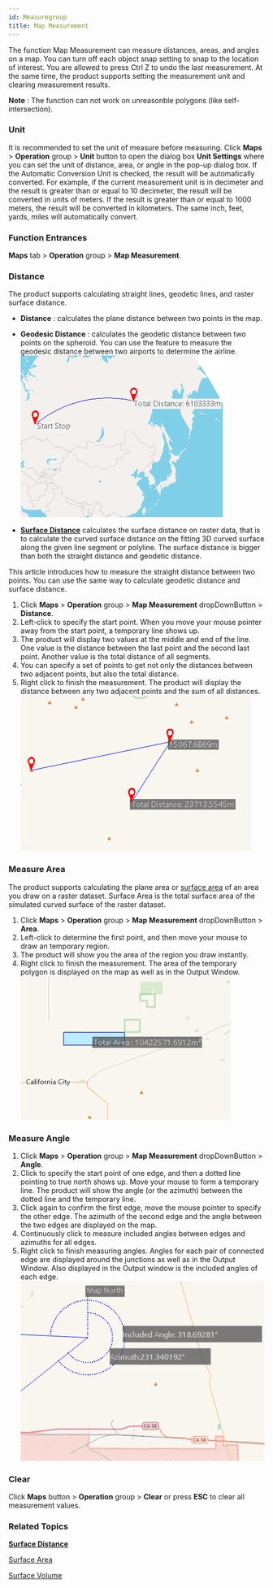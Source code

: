 ```yaml
---
id: Measuregroup
title: Map Measurement
---
```

The function Map Measurement can measure distances, areas, and angles on a
map. You can turn off each object snap setting to snap to the location of
interest. You are allowed to press Ctrl Z to undo the last measurement. At the
same time, the product supports setting the measurement unit and clearing
measurement results.

**Note** : The function can not work on unreasonble polygons (like self-intersection).

### Unit

It is recommended to set the unit of measure before measuring. Click **Maps** > **Operation** group > **Unit** button to open the dialog box **Unit Settings** where you can set the unit of distance, area, or angle in the pop-up dialog box. If the Automatic Conversion Unit is checked, the result will be automatically converted. For example, if the current measurement unit is in decimeter and the result is greater than or equal to 10 decimeter, the result will be converted in units of meters. If the result is greater than or equal to 1000 meters, the result will be converted in kilometers. The same inch, feet, yards, miles will automatically convert.

### Function Entrances

**Maps** tab > **Operation** group > **Map Measurement**.

### Distance

The product supports calculating straight lines, geodetic lines, and raster surface distance.

* **Distance** : calculates the plane distance between two points in the map. 
* **Geodesic Distance** : calculates the geodetic distance between two points on the spheroid. You can use the feature to measure the geodesic distance between two airports to determine the airline.  
![](img/DistanceMeasureCompare2.png)  

* [**Surface Distance**](../../Analyst/Raster/SurfaceAnalyst/SurfaceDistance) calculates the surface distance on raster data, that is to calculate the curved surface distance on the fitting 3D curved surface along the given line segment or polyline. The surface distance is bigger than both the straight distance and geodetic distance.

This article introduces how to measure the straight distance between two points. You can use the same way to calculate geodetic distance and surface distance.

  1. Click **Maps** > **Operation** group > **Map Measurement** dropDownButton > **Distance**.
  2. Left-click to specify the start point. When you move your mouse pointer away from the start point, a temporary line shows up.
  3. The product will display two values at the middle and end of the line. One value is the distance between the last point and the second last point. Another value is the total distance of all segments. 
  4. You can specify a set of points to get not only the distances between two adjacent points, but also the total distance.
  5. Right click to finish the measurement. The product will display the distance between any two adjacent points and the sum of all distances.
![](img/distanceMeasure.png)  

###  Measure Area

The product supports calculating the plane area or [surface
area](../../Analyst/Raster/SurfaceAnalyst/SurfaceArea) of an area you
draw on a raster dataset. Surface Area is the total surface area of the
simulated curved surface of the raster dataset.

  1. Click **Maps** > **Operation** group > **Map Measurement** dropDownButton > **Area**.
  2. Left-click to determine the first point, and then move your mouse to draw an temporary region.
  3. The product will show you the area of the region you draw instantly.
  4. Right click to finish the measurement. The area of the temporary polygon is displayed on the map as well as in the Output Window.
![](img/areaMeasure.png)  

###  Measure Angle

  1. Click **Maps** > **Operation** group > **Map Measurement** dropDownButton > **Angle**.
  2. Click to specify the start point of one edge, and then a dotted line pointing to true north shows up. Move your mouse to form a temporary line. The product will show the angle (or the azimuth) between the dotted line and the temporary line.
  3. Click again to confirm the first edge, move the mouse pointer to specify the other edge. The azimuth of the second edge and the angle between the two edges are displayed on the map.
  4. Continuously click to measure included angles between edges and azimuths for all edges.
  5. Right click to finish measuring angles. Angles for each pair of connected edge are displayed around the junctions as well as in the Output Window. Also displayed in the Output window is the included angles of each edge.
![](img/angleMeasure.png)  

###  Clear

Click **Maps** button > **Operation** group > **Clear** or press **ESC** to clear all measurement values.

###  Related Topics

 [**Surface Distance**](../../Analyst/Raster/SurfaceAnalyst/SurfaceDistance)

 [Surface Area](../../Analyst/Raster/SurfaceAnalyst/SurfaceArea)

 [Surface Volume](../../Analyst/Raster/SurfaceAnalyst/SurfaceVolume)
